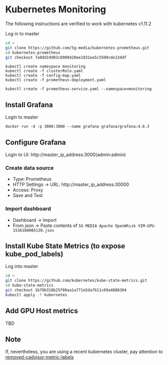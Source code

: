 # Kubernetes Monitoring

The following instructions are verified to work with kubernetes v1.11.2

Log in to master

```bash
cd ~
git clone https://github.com/5g-media/kubernetes-prometheus.git
cd kubernetes-prometheus
git checkout 7a0dd19d03c8909420ee1031ea5c5509cde134df
```

```
kubectl create namespace monitoring
kubectl create -f clusterRole.yaml
kubectl create -f config-map.yaml
kubectl create -f prometheus-deployment.yaml 
```

```
kubectl create -f prometheus-service.yaml --namespace=monitoring
```

## Install Grafana
Login to master

```
docker run -d -p 3000:3000 --name grafana grafana/grafana:4.6.3
```

## Configure Grafana

Login to UI: http://master_ip_address:3000(admin:admin)

### Create data source

* Type: Prometheus
* HTTP Settings -> URL: http://master_ip_address:30000
* Access: Proxy
* Save and Test

### Import dashboard
* Dashboard -> Import
* From json -> Paste contents of `5G MEDIA Apache OpenWhisk VIM-GPU-1536160005130.json`


## Install Kube State Metrics (to expose kube_pod_labels)

Log into master

```bash
cd ~
git clone https://github.com/kubernetes/kube-state-metrics.git
cd kube-state-metrics
git checkout 1b79b318b25f80aa1a771e5da7611c69a4888304
kubectl apply -f kubernetes
```

## Add GPU Host metrics
TBD

## Note
If, nevertheless, you are using a recent kubernetes cluster, pay attention to [removed-cadvisor-metric-labels](https://github.com/kubernetes/kubernetes/blob/master/CHANGELOG-1.16.md#removed-metrics)